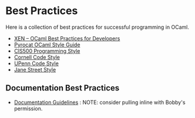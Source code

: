 # Best Practices

Here is a collection of best practices for successful programming in OCaml.

* [XEN – OCaml Best Practices for Developers](http://wiki.xen.org/wiki/OCaml_Best_Practices_for_Developers) 
* [Pyrocat OCaml Style Guide](https://github.com/pyrocat101/ocaml-style-guide) 
* [CIS500 Programming Style](https://www.seas.upenn.edu/~cis500/cis500-f06/resources/programming_style.html) 
* [Cornell Code Style](http://www.cs.cornell.edu/Courses/cs312/2001sp/style.html) 
* [UPenn Code Style](https://www.seas.upenn.edu/~cis120/current/programming_style.shtml)
* [Jane Street Style](https://opensource.janestreet.com/standards/)

## Documentation Best Practices

* [Documentation Guidelines](https://github.com/bobbypriambodo/ocaml-documentation-guideline) : NOTE: consider pulling inline with Bobby's permission.
